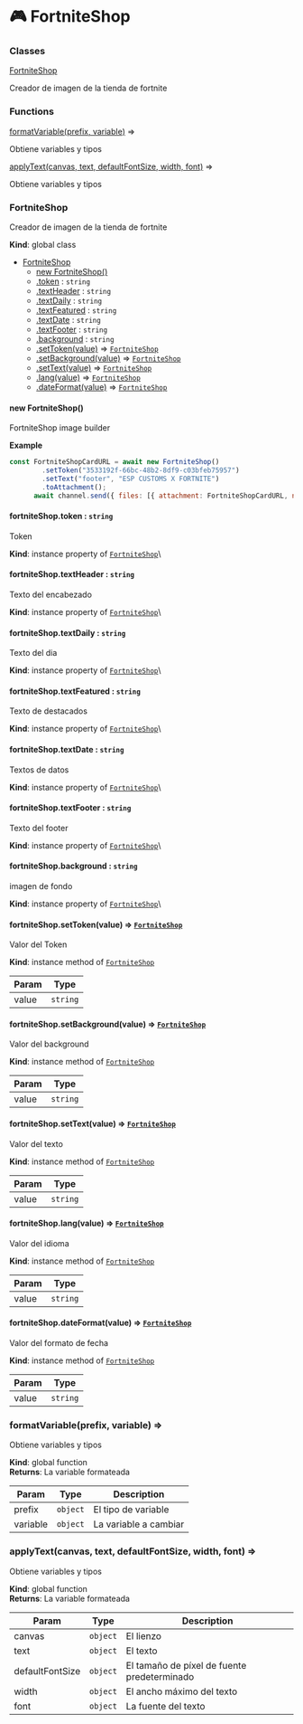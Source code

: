 # 🎮 FortniteShop

### Classes

[FortniteShop](<🎮 FortniteShop.md#FortniteShop>)

Creador de imagen de la tienda de fortnite

### Functions

[formatVariable(prefix, variable)](<🎮 FortniteShop.md#formatVariable>) ⇒

Obtiene variables y tipos

[applyText(canvas, text, defaultFontSize, width, font)](<🎮 FortniteShop.md#applyText>) ⇒

Obtiene variables y tipos

### FortniteShop

Creador de imagen de la tienda de fortnite

**Kind**: global class

* [FortniteShop](<🎮 FortniteShop.md#FortniteShop>)
  * [new FortniteShop()](<🎮 FortniteShop.md#new\_FortniteShop\_new>)
  * [.token](<🎮 FortniteShop.md#FortniteShop+token>) : `string`
  * [.textHeader](<🎮 FortniteShop.md#FortniteShop+textHeader>) : `string`
  * [.textDaily](<🎮 FortniteShop.md#FortniteShop+textDaily>) : `string`
  * [.textFeatured](<🎮 FortniteShop.md#FortniteShop+textFeatured>) : `string`
  * [.textDate](<🎮 FortniteShop.md#FortniteShop+textDate>) : `string`
  * [.textFooter](<🎮 FortniteShop.md#FortniteShop+textFooter>) : `string`
  * [.background](<🎮 FortniteShop.md#FortniteShop+background>) : `string`
  * [.setToken(value)](<🎮 FortniteShop.md#FortniteShop+setToken>) ⇒ [`FortniteShop`](<🎮 FortniteShop.md#FortniteShop>)
  * [.setBackground(value)](<🎮 FortniteShop.md#FortniteShop+setBackground>) ⇒ [`FortniteShop`](<🎮 FortniteShop.md#FortniteShop>)
  * [.setText(value)](<🎮 FortniteShop.md#FortniteShop+setText>) ⇒ [`FortniteShop`](<🎮 FortniteShop.md#FortniteShop>)
  * [.lang(value)](<🎮 FortniteShop.md#FortniteShop+lang>) ⇒ [`FortniteShop`](<🎮 FortniteShop.md#FortniteShop>)
  * [.dateFormat(value)](<🎮 FortniteShop.md#FortniteShop+dateFormat>) ⇒ [`FortniteShop`](<🎮 FortniteShop.md#FortniteShop>)

#### new FortniteShop()

FortniteShop image builder

**Example**

```js
const FortniteShopCardURL = await new FortniteShop()
        .setToken("3533192f-66bc-48b2-8df9-c03bfeb75957")
        .setText("footer", "ESP CUSTOMS X FORTNITE")
        .toAttachment();
      await channel.send({ files: [{ attachment: FortniteShopCardURL, name: 'FortniteShop.png' }] })
```

#### fortniteShop.token : `string`

Token

**Kind**: instance property of [`FortniteShop`](<🎮 FortniteShop.md#FortniteShop>)\


#### fortniteShop.textHeader : `string`

Texto del encabezado

**Kind**: instance property of [`FortniteShop`](<🎮 FortniteShop.md#FortniteShop>)\


#### fortniteShop.textDaily : `string`

Texto del dia

**Kind**: instance property of [`FortniteShop`](<🎮 FortniteShop.md#FortniteShop>)\


#### fortniteShop.textFeatured : `string`

Texto de destacados

**Kind**: instance property of [`FortniteShop`](<🎮 FortniteShop.md#FortniteShop>)\


#### fortniteShop.textDate : `string`

Textos de datos

**Kind**: instance property of [`FortniteShop`](<🎮 FortniteShop.md#FortniteShop>)\


#### fortniteShop.textFooter : `string`

Texto del footer

**Kind**: instance property of [`FortniteShop`](<🎮 FortniteShop.md#FortniteShop>)\


#### fortniteShop.background : `string`

imagen de fondo

**Kind**: instance property of [`FortniteShop`](<🎮 FortniteShop.md#FortniteShop>)\


#### fortniteShop.setToken(value) ⇒ [`FortniteShop`](<🎮 FortniteShop.md#FortniteShop>)

Valor del Token

**Kind**: instance method of [`FortniteShop`](<🎮 FortniteShop.md#FortniteShop>)

| Param | Type     |
| ----- | -------- |
| value | `string` |

#### fortniteShop.setBackground(value) ⇒ [`FortniteShop`](<🎮 FortniteShop.md#FortniteShop>)

Valor del background

**Kind**: instance method of [`FortniteShop`](<🎮 FortniteShop.md#FortniteShop>)

| Param | Type     |
| ----- | -------- |
| value | `string` |

#### fortniteShop.setText(value) ⇒ [`FortniteShop`](<🎮 FortniteShop.md#FortniteShop>)

Valor del texto

**Kind**: instance method of [`FortniteShop`](<🎮 FortniteShop.md#FortniteShop>)

| Param | Type     |
| ----- | -------- |
| value | `string` |

#### fortniteShop.lang(value) ⇒ [`FortniteShop`](<🎮 FortniteShop.md#FortniteShop>)

Valor del idioma

**Kind**: instance method of [`FortniteShop`](<🎮 FortniteShop.md#FortniteShop>)

| Param | Type     |
| ----- | -------- |
| value | `string` |

#### fortniteShop.dateFormat(value) ⇒ [`FortniteShop`](<🎮 FortniteShop.md#FortniteShop>)

Valor del formato de fecha

**Kind**: instance method of [`FortniteShop`](<🎮 FortniteShop.md#FortniteShop>)

| Param | Type     |
| ----- | -------- |
| value | `string` |

### formatVariable(prefix, variable) ⇒

Obtiene variables y tipos

**Kind**: global function\
**Returns**: La variable formateada

| Param    | Type     | Description           |
| -------- | -------- | --------------------- |
| prefix   | `object` | El tipo de variable   |
| variable | `object` | La variable a cambiar |

### applyText(canvas, text, defaultFontSize, width, font) ⇒

Obtiene variables y tipos

**Kind**: global function\
**Returns**: La variable formateada

| Param           | Type     | Description                                 |
| --------------- | -------- | ------------------------------------------- |
| canvas          | `object` | El lienzo                                   |
| text            | `object` | El texto                                    |
| defaultFontSize | `object` | El tamaño de píxel de fuente predeterminado |
| width           | `object` | El ancho máximo del texto                   |
| font            | `object` | La fuente del texto                         |
